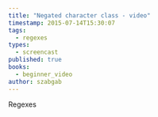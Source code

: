 ```yaml
---
title: "Negated character class - video"
timestamp: 2015-07-14T15:30:07
tags:
  - regexes
types:
  - screencast
published: true
books:
  - beginner_video
author: szabgab
---
```



Regexes


<slidecast file="beginner-perl/negated-character-class" youtube="8bhbsYJXM5w" />
